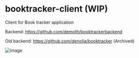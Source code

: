 # booktracker-client (WIP)

Client for Book tracker application

Backend: https://github.com/demoth/booktrackerbackend

Old backend: https://github.com/denolia/booktracker (Archived)

![image](https://user-images.githubusercontent.com/7235702/207451605-baf16ac6-9d59-43a3-a330-f8d2171559da.png)
